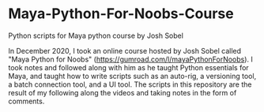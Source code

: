 # Maya-Python-For-Noobs-Course
Python scripts for Maya python course by Josh Sobel

In December 2020, I took an online course hosted by Josh Sobel called "Maya Python for Noobs" (https://gumroad.com/l/mayaPythonForNoobs). I took notes and followed along with him as he taught Python essentials for Maya, and taught how to write scripts such as an auto-rig, a versioning tool, a batch connection tool, and a UI tool. The scripts in this repository are the result of my following along the videos and taking notes in the form of comments.

